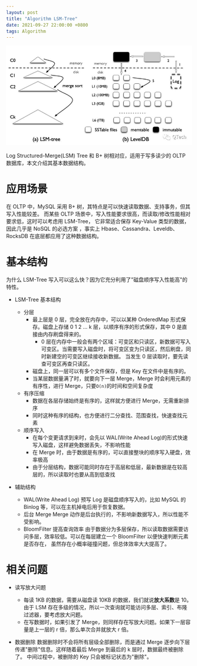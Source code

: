 ```yaml
---
layout: post
title: "Algorithm LSM-Tree"
date: 2021-09-27 22:00:00 +0800
tags: Algorithm
---
```


![LSM-Tree](/assets/images/2021-09-27-Algorithm_LSM_Tree_1.jpg)

Log Structured-Merge(LSM) Tree 和 B+ 树相对应，适用于写多读少的 OLTP 数据库，本文介绍其基本数据结构。

# 应用场景

在 OLTP 中，MySQL 采用 B+ 树，其特点是可以快速读取数据、支持事务，但其写入性能较差。
而某些 OLTP 场景中，写入性能要求很高，而读取/修改性能相对要求低，这时可以考虑用 LSM-Tree，
它非常适合保存 Key-Value 类型的数据，因此几乎是 NoSQL 的必选方案
，事实上 Hbase、Cassandra、Leveldb、RocksDB 在底层都应用了这种数据结构。

# 基本结构

为什么 LSM-Tree 写入可以这么快？因为它充分利用了"磁盘顺序写入性能高"的特性。

- LSM-Tree 基本结构

  - 分层
    - 最上层是 0 层，完全放在内存中，可以以某种 OrderedMap 形式保存。磁盘上存储 0 1 2 ... k 层，以顺序有序的形式保存，其中 0 是直接由内存刷盘得来的。
      - 0 层在内存中一般会有两个区域：可变区和只读区，新数据可写入可变区。当需要写入磁盘时，将可变区变为只读区，然后刷盘，同时新建空的可变区继续接收新数据。
        当发生 0 层读取时，要先读查可变区再查只读区。
    - 磁盘上，同一层可以有多个文件保存，但是 Key 在文件中是有序的。
    - 当某层数据量满了时，就要向下一层 Merge，Merge 时会利用元素的有序性，进行 Merge，只要`O(n)`的时间和空间复杂度
  - 有序压缩
    - 数据在各层存储始终是有序的，这样就方便进行 Merge，无需重新排序
    - 同时这种有序的结构，也方便进行二分查找、范围查找，快速查找元素
  - 顺序写入
    - 在每个变更请求到来时，会先以 WAL(Write Ahead Log)的形式快速写入磁盘，这样避免数据丢失，不影响性能
    - 在 Merge 时，由于数据是有序的，可以直接整块的顺序写入硬盘，效率极高
    - 由于分层结构，数据可能同时存在于高层和低层，最新数据是在较高层的，所以读取时也要从高到低查找

- 辅助结构
  - WAL(Write Ahead Log)
    预写 Log 是磁盘顺序写入的，比如 MySQL 的 Binlog 等，可以在主机掉电后用于恢复数据。
  - 后台 Merge
    Merge 动作是后台执行的，不影响新数据写入，所以性能不受影响。
  - BloomFilter 提高查询效率
    由于数据分为多层保存，所以读取数据需要访问多层，效率较低。可以在每层建立一个 BloomFilter 以便快速判断元素是否存在，
    虽然存在小概率碰撞问题，但总体效率大大提高了。

# 相关问题

- 读写放大问题

  - 每读 1KB 的数据，需要从磁盘读 10KB 的数据，我们就说**放大系数**是 10。
    由于 LSM 存在多级的情况，所以一次查询就可能访问多层、索引、布隆过滤器，要考虑放大问题。
  - 在写数据时，如果引发了 Merge，则同样存在写放大问题。如果下一层容量是上一层的 r 倍，那么单次合并就放大 r 倍。

- 数据删除
  数据删除时不会将所有层级全部删除，而是通过 Merge 逐步向下层传递"删除"信息。这样随着最后 Merge 到最后的 k 层时，数据最终被删除了。
  中间过程中，被删除的 Key 只会被标记状态为"删除"。
